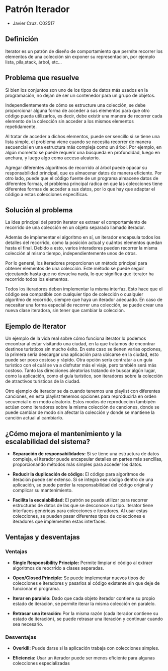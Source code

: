 # Patrón Iterador

- Javier Cruz. C02517

## Definición

Iterator es un patrón de diseño de comportamiento que permite recorrer los elementos de una colección sin exponer su representación, por ejemplo lista, pila,stack, árbol, etc... 

## Problema que resuelve

Si bien los conjuntos son uno de los tipos de datos más usados en la programación, no dejan de ser un contenedor para un grupo de objetos. 

Independientemente de cómo se estructure una colección, se debe proporcionar alguna forma de acceder a sus elementos para que otro código pueda utilizarlos, es decir, debe existir una manera de recorrer cada elemento de la colección sin acceder a los mismos elementos repetidamente. 

Al tratar de acceder a dichos elementos, puede ser sencillo si se tiene una lista simple, el problema viene cuando se necesita recorrer de manera secuencial en una estructura más compleja como un árbol. Por ejemplo, en algún momento se puede requerir una búsqueda en profundidad, luego en anchura, y luego algo como acceso aleatorio.

Agregar diferentes algoritmos de recorrido al árbol puede opacar su responsabilidad principal, que es almacenar datos de manera eficiente. Por otro lado, puede que el código fuente de un programa almacene datos de diferentes formas, el problema principal radica en que las colecciones tiene diferentes formas de acceder a sus datos, por lo que hay que adaptar el código a estas colecciones específicas.

## Solución al problema

La idea principal del patrón iterator es extraer el comportamiento de recorrido de una colección en un objeto separado llamado iterador.

Además de implementar el algoritmo en sí, un iterador encapsula todos los detalles del recorrido, como la posición actual y cuántos elementos quedan hasta el final. Debido a esto, varios interadores pueden recorrer la misma colección al mismo tiempo, independientemente unos de otros.

Por lo general, los iteradores proporcionan un método principal para obtener elementos de una colección. Este método se puede seguir ejecutando hasta que no devuelva nada, lo que significa que iterator ha recorrido todos los elementos. 

Todos los iteradores deben implementar la misma interfaz. Esto hace que el código sea compatible con cualquier tipo de colección o cualquier algoritmo de recorrido, siempre que haya un iterador adecuado. En caso de necesitar una forma especial de recorrer una colección, se puede crear una nueva clase iteradora, sin tener que cambiar la colección.

## Ejemplo de Iterator

Un ejemplo de la vida real sobre cómo funciona iterator lo podemos encontrar al estar visitando una ciudad, en la que tratamos de encontrar destinos turísticos sin mucho éxito. En este caso se tienen varias opciones, la primera sería descargar una aplicación para ubicarse en la ciudad, esto puede ser poco costoso y rápido. Otra opción sería contratar a un guía turístico con el cuál se va a disfrutar más el viaje, pero también será más costoso. Tanto las direcciones aleatorias tratando de buscar algún lugar, como la aplicación, como el guía turístico, son iteradores sobre la colección de atractivos turísticos de la ciudad.

Otro ejemplo de iterador se da cuando tenemos una playlist con diferentes canciones, en esta playlist tenemos opciones para reproducirla en orden secuencial o en modo aleatorio. Estos modos de reproducción tambipén actúan como iteradores sobre la misma colección de canciones, donde se puede cambiar de modo sin afectar la colección y donde se mantiene la canción actual al cambiarlo.

## ¿Cómo mejora el mantenimiento y la escalabilidad del sistema?

- **Separación de responsabilidades:** Si se tiene una estructura de datos compleja, el iterador puede encapsular detalles en partes más sencillas, proporcionando métodos más simples para acceder los datos. 

- **Reducir la duplicación de código:** El código para algoritmos de iteración puede ser extenso. Si se integra ese código dentro de una aplicación, se puede perder la responsabilidad del código original y complicar su mantenimiento.

- **Facilita la escalabilidad:** El patrón se puede utilizar para recorrer estructuras de datos de las que se desconoce su tipo. Iterator tiene interfaces genéricas para colecciones e iteradores. Al usar estas colecciones, se pueden pasar diferentes tipos de colecciones e iteradores que implementen estas interfaces.

## Ventajas y desventajas

### Ventajas

- **Single Responsibility Principle:** Permite limpiar el código al extraer algoritmos de reocrrido a clases separadas.

- **Open/Closed Principle:** Se puede implementar nuevos tipos de colecciones e iteradores y pasarlos al código existente sin que deje de funcionar el programa.

- **Iterar en paralelo:** Dado que cada objeto iterador contiene su propio estado de iteración, se permite iterar la misma colección en paralelo.

- **Retrasar una iteración:** Por la misma razón (cada iterador contiene su estado de iteración), se puede retrasar una iteración y continuar cuando sea necesario. 

### Desventajas

- **Overkill:** Puede darse si la aplicación trabaja con colecciones simples.

- **Eficiencia:** Usar un iterador puede ser menos eficiente para algunas colecciones especializadas